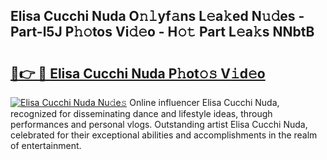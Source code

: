 ## Elisa Cucchi Nuda O𝚗𝚕yf𝚊ns L𝚎a𝚔ed N𝚞𝚍es - Part-l5J P𝚑𝚘tos Vi𝚍𝚎o - H𝚘𝚝 Part L𝚎a𝚔s NNbtB

# <h2><a href="http://kf4311.oniu.top/?m=Elisa+Cucchi+Nuda">🔗👉 🔴 Elisa Cucchi Nuda P𝚑ot𝚘𝚜 V𝚒d𝚎o</a></h2>

[![Elisa Cucchi Nuda Nu𝚍e𝚜](https://i.imgur.com/0qMVB7G.gif)](http://kf4311.oniu.top/?m=Elisa+Cucchi+Nuda)
Online influencer Elisa Cucchi Nuda, recognized for disseminating dance and lifestyle ideas, through performances and personal vlogs. Outstanding artist Elisa Cucchi Nuda, celebrated for their exceptional abilities and accomplishments in the realm of entertainment.  
